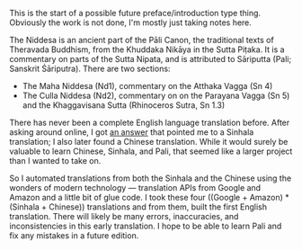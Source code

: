 This is the start of a possible future preface/introduction type thing.
Obviously the work is not done, I'm mostly just taking notes here.

The Niddesa is an ancient part of the Pāli Canon, the traditional texts of
Theravada Buddhism, from the Khuddaka Nikāya in the Sutta Piṭaka. It is a
commentary on parts of the Sutta Nipata, and is attributed to Sāriputta (Pali;
Sanskrit Śāriputra). There are two sections:

* The Maha Niddesa (Nd1), commentary on the Atthaka Vagga (Sn 4)
* The Culla Niddesa (Nd2), commentary on on the Parayana Vagga (Sn 5) and the Khaggavisana Sutta (Rhinoceros Sutra, Sn 1.3)

There has never been a complete English language translation before.
After asking around online,
I got [an answer](https://buddhism.stackexchange.com/a/43712/19522) that pointed
me to a Sinhala translation; I also later found a Chinese translation. While it
would surely be valuable to learn Chinese, Sinhala, and Pali, that seemed like a
larger project than I wanted to take on.

So I automated translations from both the Sinhala and the Chinese using the
wonders of modern technology — translation APIs from Google and Amazon and a
little bit of glue code. I took these four ((Google + Amazon) * (Sinhala +
Chinese)) translations and from them, built the first English translation. There
will likely be many errors, inaccuracies, and inconsistencies in this early
translation. I hope to be able to learn Pali and fix any mistakes in a future
edition.
